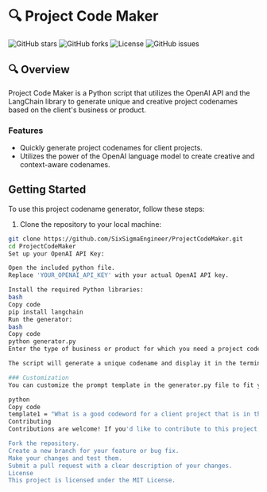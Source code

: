# 🔍 Project Code Maker

![GitHub stars](https://img.shields.io/github/stars/SixSigmaEngineer/ProjectCodeMaker.svg?style=for-the-badge)
![GitHub forks](https://img.shields.io/github/forks/SixSigmaEngineer/ProjectCodeMaker.svg?style=for-the-badge)
![License](https://img.shields.io/github/license/SixSigmaEngineer/ProjectCodeMaker.svg?style=for-the-badge)
![GitHub issues](https://img.shields.io/github/issues/SixSigmaEngineer/ProjectCodeMaker.svg?style=for-the-badge)

## 🔍 Overview

Project Code Maker is a Python script that utilizes the OpenAI API and the LangChain library to generate unique and creative project codenames based on the client's business or product.

### Features

- Quickly generate project codenames for client projects.
- Utilizes the power of the OpenAI language model to create creative and context-aware codenames.

## Getting Started

To use this project codename generator, follow these steps:

1. Clone the repository to your local machine:

```bash
git clone https://github.com/SixSigmaEngineer/ProjectCodeMaker.git
cd ProjectCodeMaker
Set up your OpenAI API Key:

Open the included python file.
Replace 'YOUR_OPENAI_API_KEY' with your actual OpenAI API key.

Install the required Python libraries:
bash
Copy code
pip install langchain
Run the generator:
bash
Copy code
python generator.py
Enter the type of business or product for which you need a project codename.

The script will generate a unique codename and display it in the terminal.

### Customization
You can customize the prompt template in the generator.py file to fit your specific needs. Adjust the template to ask for additional information or modify the generated codename as necessary.

python
Copy code
template1 = "What is a good codeword for a client project that is in the business of {product}? Make it one single codeword."
Contributing
Contributions are welcome! If you'd like to contribute to this project, please follow these guidelines:

Fork the repository.
Create a new branch for your feature or bug fix.
Make your changes and test them.
Submit a pull request with a clear description of your changes.
License
This project is licensed under the MIT License.
